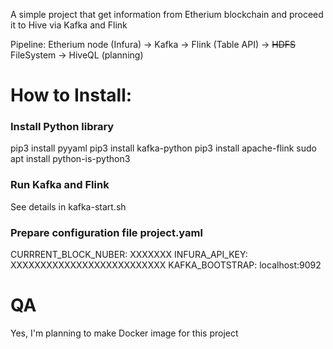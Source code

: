 A simple project that get information from Etherium blockchain and proceed it to Hive via Kafka and Flink

Pipeline:
Etherium node (Infura) -> Kafka -> Flink (Table API) -> ~~HDFS~~ FileSystem -> HiveQL (planning)

# How to Install:
### Install Python library
pip3 install pyyaml
pip3 install kafka-python
pip3 install apache-flink
sudo apt install python-is-python3

### Run Kafka and Flink
See details in kafka-start.sh

### Prepare configuration file project.yaml
CURRRENT_BLOCK_NUBER: XXXXXXX
INFURA_API_KEY: XXXXXXXXXXXXXXXXXXXXXXXXXX
KAFKA_BOOTSTRAP: localhost:9092

# QA
Yes, I'm planning to make Docker image for this project

